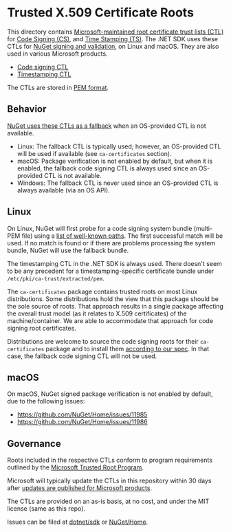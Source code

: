 # Trusted X.509 Certificate Roots

This directory contains [Microsoft-maintained root certificate trust lists (CTL)](https://learn.microsoft.com/security/trusted-root/program-requirements) for [Code Signing (CS)](https://en.wikipedia.org/wiki/Code_signing), and [Time Stamping (TS)](https://en.wikipedia.org/wiki/Code_signing#Time-stamping). The .NET SDK uses these CTLs for [NuGet signing and validation](https://learn.microsoft.com/en-us/nuget/reference/signed-packages-reference), on Linux and macOS. They are also used in various Microsoft products. 

- [Code signing CTL](codesignctl.pem)
- [Timestamping CTL](timestampctl.pem)

The CTLs are stored in [PEM format](https://en.wikipedia.org/wiki/Privacy-Enhanced_Mail). 

## Behavior

[NuGet uses these CTLs as a fallback](https://github.com/dotnet/sdk/issues/25686) when an OS-provided CTL is not available.

- Linux: The fallback CTL is typically used; however, an OS-provided CTL will be used if available (see `ca-certificates` section).
- macOS: Package verification is not enabled by default, but when it is enabled, the fallback code signing CTL is always used since an OS-provided CTL is not available.
- Windows: The fallback CTL is never used since an OS-provided CTL is always available (via an OS API).

## Linux

On Linux, NuGet will first probe for a code signing system bundle (multi-PEM file) using a [list of well-known paths](https://github.com/dotnet/designs/blob/main/accepted/2021/signed-package-verification/re-enable-signed-package-verification-technical.md#linux). The first successful match will be used. If no match is found or if there are problems processing the system bundle, NuGet will use the fallback bundle.

The timestamping CTL in the .NET SDK is always used. There doesn't seem to be any precedent for a timestamping-specific certificate bundle under `/etc/pki/ca-trust/extracted/pem`.

The `ca-certificates` package contains trusted roots on most Linux distributions. Some distributions hold the view that this package should be the sole source of roots. That approach results in a single package affecting the overall trust model (as it relates to X.509 certificates) of the machine/container. We are able to accommodate that approach for code signing root certificates.    

Distributions are welcome to source the code signing roots for their `ca-certificates` package and to install them [according to our spec](https://github.com/dotnet/designs/blob/main/accepted/2021/signed-package-verification/re-enable-signed-package-verification-technical.md#linux). In that case, the fallback code signing CTL will not be used.

## macOS

On macOS, NuGet signed package verification is not enabled by default, due to the following issues:

- https://github.com/NuGet/Home/issues/11985
- https://github.com/NuGet/Home/issues/11986

## Governance

Roots included in the respective CTLs conform to program requirements outlined by the [Microsoft Trusted Root Program](https://docs.microsoft.com/security/trusted-root/program-requirements). 

Microsoft will typically update the CTLs in this repository within 30 days after [updates are published for Microsoft products](https://docs.microsoft.com/security/trusted-root/release-notes).

The CTLs are provided on an as-is basis, at no cost, and under the MIT license (same as this repo).

Issues can be filed at [dotnet/sdk](https://github.com/dotnet/sdk/issues) or [NuGet/Home](https://github.com/NuGet/Home/issues).
